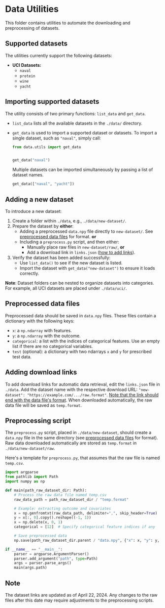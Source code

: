 # Data Utilities

This folder contains utilities to automate the downloading and preprocessing of datasets.

## Supported datasets

The utilities currently support the following datasets:

- **UCI Datasets:**
  - `naval`
  - `protein`
  - `wine`
  - `yacht`

## Importing supported datasets

The utility consists of two primary functions: `list_data` and `get_data`.

- `list_data` lists all the available datasets in the `./data/` directory.

- `get_data` is used to import a supported dataset or datasets. To import a single dataset, such as `"naval"`, simply call:

    ```python
    from data.utils import get_data


    get_data("naval")
    ```

    Multiple datasets can be imported simultaneously by passing a list of dataset names.

    ```python
    get_data(["naval", "yacht"])
    ```


## Adding a new dataset

To introduce a new dataset:

1. Create a folder within `./data`, e.g., `./data/new-dataset/`.
2. Prepare the dataset by **either**:
   - Adding a preprocessed `data.npy` file directly to `new-dataset/`. See [preprocessed data files](#preprocessed-data-files) for format. **or**
   - Including a `preprocess.py` script, and then either:
     - Manually place raw files in `new-dataset/raw/`, **or**
     - Add a download link in `links.json` ([how to add links](#adding-download-links)).
3. Verify the dataset has been added successfully:
   - Use `list_data()` to see if the new dataset is listed.
   - Import the dataset with `get_data("new-dataset")` to ensure it loads correctly.

**Note**: Dataset folders can be nested to organize datasets into categories. For example, all UCI datasets are placed under `./data/uci/`.

## Preprocessed data files

Preprocessed data should be saved in `data.npy` files. These files contain a dictionary with the following keys:
- `x`: a `np.ndarray` with features.
- `y`: a `np.ndarray` with the outcome.
- `categorical`: a list with the indices of categorical features. Use an empty list if there are no categorical variables.
- `test` (optional): a dictionary with two ndarrays `x` and `y` for prescribed test data.

## Adding download links

To add download links for automatic data retrieval, edit the `links.json` file in `./data`. Add the dataset name with the respective download URL: `"new-dataset": "https://example.com/.../raw.format"`. [Note that the link should end with the data file's format](#note). When downloaded automatically, the raw data file will be saved as `temp.format`.

## Preprocessing script

The `preprocess.py` script, placed in `./data/new-dataset`, should create a `data.npy` file in the same directory (see [preprocessed data files](#preprocessed-data-files) for format). Raw data downloaded automatically are stored as `temp.format` in `./data/new-dataset/raw`.

Here's a template for `preprocess.py`, that assumes that the raw file is named `temp.csv`.

```python
import argparse
from pathlib import Path
import numpy as np

def main(path_raw_dataset_dir: Path):
    # Process the raw data file named temp.csv
    raw_data_path = path_raw_dataset_dir / "temp.format"

    # Example: extracting outcome and covariates
    x = np.genfromtxt(raw_data_path, delimiter=",", skip_header=True)
    y = x[:, 0].copy().reshape((-1, 1))
    x = np.delete(x, 0, 1)
    categorical = [12]  # Specify categorical feature indices if any

    # Save preprocessed data
    np.save(path_raw_dataset_dir.parent / "data.npy", {"x": x, "y": y, "categorical": categorical})

if __name__ == "__main__":
    parser = argparse.ArgumentParser()
    parser.add_argument("path", type=Path)
    args = parser.parse_args()
    main(args.path)
```

## Note

The dataset links are updated as of April 22, 2024. Any changes to the raw files after this date may require adjustments to the preprocessing scripts.
